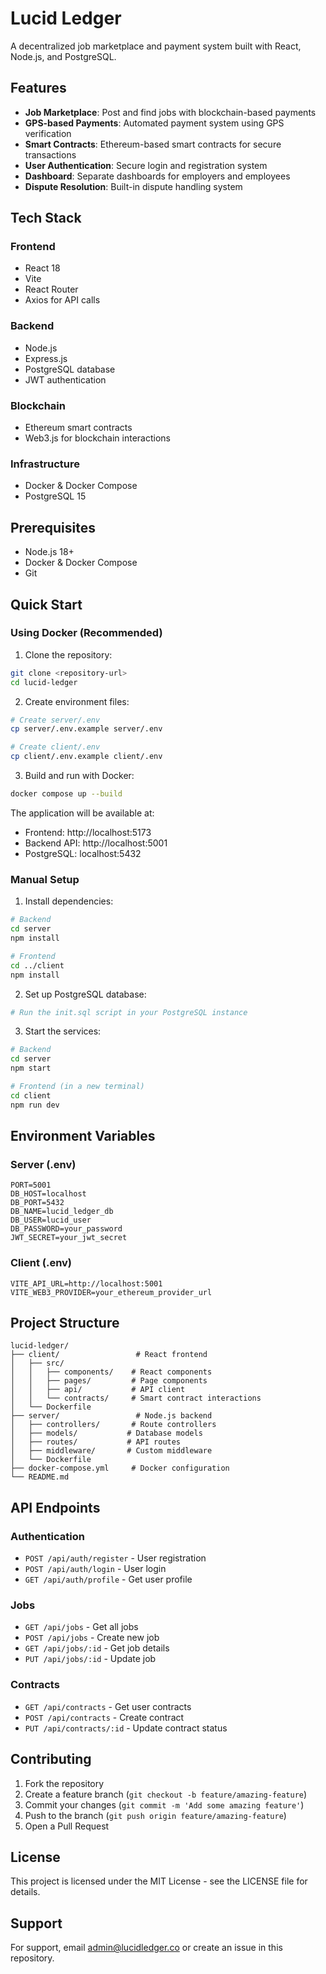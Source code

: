 # Lucid Ledger

A decentralized job marketplace and payment system built with React, Node.js, and PostgreSQL.

## Features

- **Job Marketplace**: Post and find jobs with blockchain-based payments
- **GPS-based Payments**: Automated payment system using GPS verification
- **Smart Contracts**: Ethereum-based smart contracts for secure transactions
- **User Authentication**: Secure login and registration system
- **Dashboard**: Separate dashboards for employers and employees
- **Dispute Resolution**: Built-in dispute handling system

## Tech Stack

### Frontend
- React 18
- Vite
- React Router
- Axios for API calls

### Backend
- Node.js
- Express.js
- PostgreSQL database
- JWT authentication

### Blockchain
- Ethereum smart contracts
- Web3.js for blockchain interactions

### Infrastructure
- Docker & Docker Compose
- PostgreSQL 15

## Prerequisites

- Node.js 18+
- Docker & Docker Compose
- Git

## Quick Start

### Using Docker (Recommended)

1. Clone the repository:
```bash
git clone <repository-url>
cd lucid-ledger
```

2. Create environment files:
```bash
# Create server/.env
cp server/.env.example server/.env

# Create client/.env
cp client/.env.example client/.env
```

3. Build and run with Docker:
```bash
docker compose up --build
```

The application will be available at:
- Frontend: http://localhost:5173
- Backend API: http://localhost:5001
- PostgreSQL: localhost:5432

### Manual Setup

1. Install dependencies:
```bash
# Backend
cd server
npm install

# Frontend
cd ../client
npm install
```

2. Set up PostgreSQL database:
```bash
# Run the init.sql script in your PostgreSQL instance
```

3. Start the services:
```bash
# Backend
cd server
npm start

# Frontend (in a new terminal)
cd client
npm run dev
```

## Environment Variables

### Server (.env)
```
PORT=5001
DB_HOST=localhost
DB_PORT=5432
DB_NAME=lucid_ledger_db
DB_USER=lucid_user
DB_PASSWORD=your_password
JWT_SECRET=your_jwt_secret
```

### Client (.env)
```
VITE_API_URL=http://localhost:5001
VITE_WEB3_PROVIDER=your_ethereum_provider_url
```

## Project Structure

```
lucid-ledger/
├── client/                 # React frontend
│   ├── src/
│   │   ├── components/    # React components
│   │   ├── pages/         # Page components
│   │   ├── api/           # API client
│   │   └── contracts/     # Smart contract interactions
│   └── Dockerfile
├── server/                 # Node.js backend
│   ├── controllers/       # Route controllers
│   ├── models/           # Database models
│   ├── routes/           # API routes
│   ├── middleware/       # Custom middleware
│   └── Dockerfile
├── docker-compose.yml     # Docker configuration
└── README.md
```

## API Endpoints

### Authentication
- `POST /api/auth/register` - User registration
- `POST /api/auth/login` - User login
- `GET /api/auth/profile` - Get user profile

### Jobs
- `GET /api/jobs` - Get all jobs
- `POST /api/jobs` - Create new job
- `GET /api/jobs/:id` - Get job details
- `PUT /api/jobs/:id` - Update job

### Contracts
- `GET /api/contracts` - Get user contracts
- `POST /api/contracts` - Create contract
- `PUT /api/contracts/:id` - Update contract status

## Contributing

1. Fork the repository
2. Create a feature branch (`git checkout -b feature/amazing-feature`)
3. Commit your changes (`git commit -m 'Add some amazing feature'`)
4. Push to the branch (`git push origin feature/amazing-feature`)
5. Open a Pull Request

## License

This project is licensed under the MIT License - see the LICENSE file for details.

## Support

For support, email admin@lucidledger.co or create an issue in this repository. 